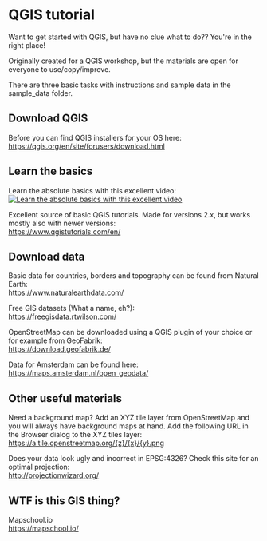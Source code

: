 # QGIS tutorial
Want to get started with QGIS, but have no clue what to do?? You're in the right place! 

Originally created for a QGIS workshop, but the materials are open for everyone to use/copy/improve.  

There are three basic tasks with instructions and sample data in the sample_data folder.

## Download QGIS
Before you can find QGIS installers for your OS here:  
https://qgis.org/en/site/forusers/download.html

## Learn the basics

Learn the absolute basics with this excellent video:  
[![Learn the absolute basics with this excellent video](https://i.ytimg.com/an_webp/aLmMovuydqI/mqdefault_6s.webp?du=3000&sqp=CMD75d8F&rs=AOn4CLA1xIBiKO2lsGrO0JiE9fy_pbVKkg)](https://www.youtube.com/watch?v=aLmMovuydqI "QGIS - for Absolute Beginners - Click to Watch!")

Excellent source of basic QGIS tutorials. Made for versions 2.x, but works mostly also with newer versions:  
https://www.qgistutorials.com/en/

## Download data
Basic data for countries, borders and topography can be found from Natural Earth:  
https://www.naturalearthdata.com/

Free GIS datasets (What a name, eh?):  
https://freegisdata.rtwilson.com/

OpenStreetMap can be downloaded using a QGIS plugin of your choice or for example from GeoFabrik:  
https://download.geofabrik.de/

Data for Amsterdam can be found here:  
https://maps.amsterdam.nl/open_geodata/

## Other useful materials  
Need a background map? Add an XYZ tile layer from OpenStreetMap and you will always have background maps at hand. Add the following URL in the Browser dialog to the XYZ tiles layer:  
https://a.tile.openstreetmap.org/{z}/{x}/{y}.png

Does your data look ugly and incorrect in EPSG:4326? Check this site for an optimal projection:  
http://projectionwizard.org/

## WTF is this GIS thing?
Mapschool.io  
https://mapschool.io/
